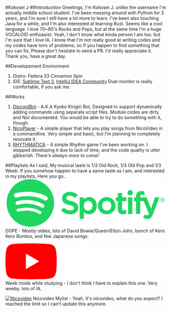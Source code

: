 #Kokosei J
##Introduction
Greetings, I'm Kokosei J. unlike the username I'm actually middle school student.
I've been messing around with Python for 3 years, and I'm sure I still have a lot more to learn.
I've been also touching Java for a while, and I'm also interested at learning Rust. Seems like a cool language.
I love 70~80's Rocks and Pops, but at the same time I'm a huge VOCALOID enthuasist. Yeah, I don't know what kinda person I am too. but I'm sure that I love IA.
I know that I'm not really good at writing codes and my codes have tons of problems, so If you happen to find something that you can fix, Please don't hesitate to send a PR. I'd really appreciate it.
Thank you, have a great day.

##Developement Environment
1. Distro: Fedora 33 Cinnamon Spin
2. IDE: [Sublime Text 3](https://www.sublimetext.com/), [IntelliJ IDEA Community](https://www.jetbrains.com/idea/)
Dual monitor is really comfortable, if you ask me.

##Works
1. [DiscordBot](https://github.com/KokoseiJ/DiscordBot) - A.K.A Kyoko Kirigiri Bot, Designed to support dynamically adding commands using separate script files. Module codes are dirty and Not documented. You would be able to try to do something with it, though.
2. [NicoPlayer](https://github.com/KokoseiJ/NicoPlayer) - A simple player that lets you play songs from NicoVideo in a commandline. Very simple and basic, but I'm planning to completely renovate it.
3. [RHYTHMATICA](https://github.com/KokoseiJ/RHYTHMATICA) - A simple Rhythm game I've been working on. I stopped developing it due to lack of time, and the code quality is utter gibberish.
*There's always more to come!*

##Playlists
As I said, My musical taste is 1/3 Old Rock, 1/3 Old Pop and 1/3 Weeb. If you somehow happen to have a same taste as I am, and interested in my playlists, Here you go..
[![Spotify](/assets/Spotify.png)](https://open.spotify.com/playlist/33prRxZdNzGK9MuNNnuCsJ?si=si2d2f8zQCCBoPnQsj2Ytw)
DOPE - Mostly oldies, lots of David Bowie/Queen/Elton John, bunch of Kero Kero Bonitos, and few Japanese songs.

[![Youtube](/assets/Youtube.png)](https://www.youtube.com/playlist?list=PL-SgDZ9d8OvSHURxcAt89Gy9UbW7zd7YC)
Weeb mode while studying - I don't think I have to explain this one. Very weeby. lots of IA.

[![Nicovideo](/assets/niconico.webp)](https://www.nicovideo.jp/mylist/61011276)
Nicovideo Mylist - Yeah, It's nicovideo, what do you expect? I reached the limit so I can't update this anymore.
